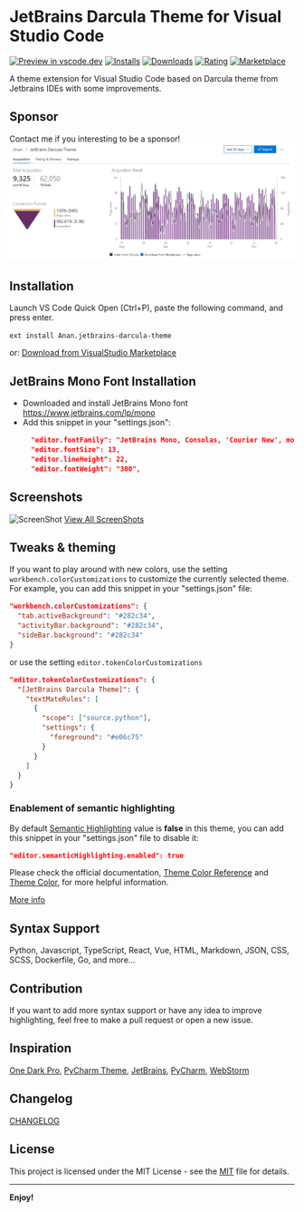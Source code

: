 # JetBrains Darcula Theme for Visual Studio Code
[![Preview in vscode.dev](https://img.shields.io/badge/preview%20in-vscode.dev-blue)](https://vscode.dev/theme/zhuangtongfa.Material-theme)
[![Installs](https://vsmarketplacebadges.dev/installs-short/Anan.jetbrains-darcula-theme.png)](https://vsmarketplacebadges.dev/installs-short/Anan.jetbrains-darcula-theme.png)
[![Downloads](https://vsmarketplacebadges.dev/downloads-short/Anan.jetbrains-darcula-theme.png)](https://vsmarketplacebadges.dev/downloads-short/Anan.jetbrains-darcula-theme.png)
[![Rating](https://vsmarketplacebadges.dev/rating-star/Anan.jetbrains-darcula-theme.png)](https://vsmarketplacebadges.dev/rating-star/Anan.jetbrains-darcula-theme.png)
[![Marketplace](https://vsmarketplacebadges.dev/version/Anan.jetbrains-darcula-theme.png)](https://vsmarketplacebadges.dev/version/Anan.jetbrains-darcula-theme.png)

A theme extension for Visual Studio Code based on Darcula theme from Jetbrains IDEs with some improvements.

## Sponsor
Contact me if you interesting to be a sponsor!
![Report](screenshots/report.png)

## Installation
Launch VS Code Quick Open (Ctrl+P), paste the following command, and press enter.

```ext install Anan.jetbrains-darcula-theme```

or:
[Download from VisualStudio Marketplace](https://marketplace.visualstudio.com/items?itemName=Anan.jetbrains-darcula-theme)

## JetBrains Mono Font Installation
- Downloaded and install JetBrains Mono font https://www.jetbrains.com/lp/mono
- Add this snippet in your "settings.json":
  ```json
    "editor.fontFamily": "JetBrains Mono, Consolas, 'Courier New', monospace",
    "editor.fontSize": 13,
    "editor.lineHeight": 22,
    "editor.fontWeight": "300",
    ```

## Screenshots
![ScreenShot](screenshots/ScreenShots.gif)
[View All ScreenShots](screenshots)

## Tweaks & theming
If you want to play around with new colors, use the setting
`workbench.colorCustomizations` to customize the currently selected theme. For
example, you can add this snippet in your "settings.json" file:

```json
"workbench.colorCustomizations": {
  "tab.activeBackground": "#282c34",
  "activityBar.background": "#282c34",
  "sideBar.background": "#282c34"
}
```

or use the setting `editor.tokenColorCustomizations`

```json
"editor.tokenColorCustomizations": {
  "[JetBrains Darcula Theme]": {
    "textMateRules": [
      {
        "scope": ["source.python"],
        "settings": {
          "foreground": "#e06c75"
        }
      }
    ]
  }
}
```
### Enablement of semantic highlighting
By default [Semantic Highlighting](https://code.visualstudio.com/api/language-extensions/semantic-highlight-guide#enablement-of-semantic-highlighting) value is **false** in this theme, you can add this snippet in your "settings.json" file to disable it:
```json
"editor.semanticHighlighting.enabled": true
```

Please check the official documentation,
[Theme Color Reference](https://code.visualstudio.com/docs/getstarted/theme-color-reference) and
[Theme Color](https://code.visualstudio.com/docs/getstarted/themes), for more helpful information.

[More info](https://code.visualstudio.com/updates/v1_15#_user-definable-syntax-highlighting-colors)


## Syntax Support
Python, Javascript, TypeScript, React, Vue, HTML, Markdown, JSON, CSS, SCSS, Dockerfile, Go, and more...


## Contribution
If you want to add more syntax support or have any idea to improve highlighting, feel free to make a pull request or open a new issue.


## Inspiration
[One Dark Pro](https://github.com/Binaryify/OneDark-Pro), [PyCharm Theme](https://github.com/nicohlr/vscode-pycharm-theme), [JetBrains](https://www.jetbrains.com), [PyCharm](https://www.jetbrains.com/pycharm/), [WebStorm](https://www.jetbrains.com/webstorm/)


## Changelog
[CHANGELOG](CHANGELOG.md)


## License
This project is licensed under the MIT License - see the
[MIT](LICENSE.txt) file for details.


---

**Enjoy!**

